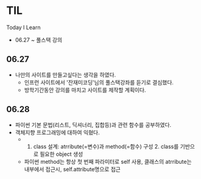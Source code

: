 # TIL
Today I Learn
* 06.27 ~ 풀스택 강의

## 06.27
* 나만의 사이트를 만들고싶다는 생각을 하였다.
  - 인프런 사이트에서 '잔재미코딩'님의 풀스택강좌를 듣기로 결심했다.
  - 방학기간동안 강의를 마치고 사이트를 제작할 계획이다.
## 06.28
* 파이썬 기본 문법(리스트, 딕셔너리, 집합등)과 관련 함수를 공부하였다.
* 객체지향 프로그래밍에 대하여 익혔다.
  - 1. class 설계: atrribute(=변수)과 method(=함수) 구성 2. class를 기반으로 필요한 object 생성
  - 파이썬 method는 항상 첫 번째 파라미터로 self 사용, 클래스의 atrribute는 내부에서 접근시, self.attribute명으로 접근 

